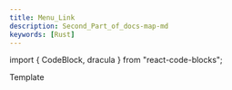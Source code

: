 ```yaml
---
title: Menu_Link
description: Second_Part_of_docs-map-md
keywords: [Rust]
---
```

import { CodeBlock, dracula  } from "react-code-blocks";


Template 